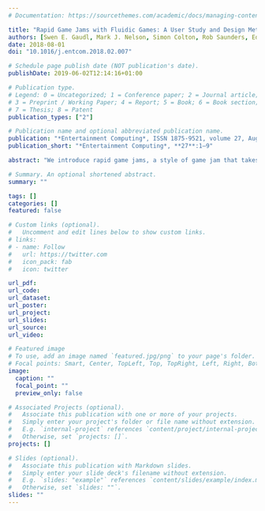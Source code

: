 ```yaml
---
# Documentation: https://sourcethemes.com/academic/docs/managing-content/

title: "Rapid Game Jams with Fluidic Games: A User Study and Design Methodology"
authors: [Swen E. Gaudl, Mark J. Nelson, Simon Colton, Rob Saunders, Edward J. Powley, Blanca Perez Ferrer, Peter Ivey, Michael Cook]
date: 2018-08-01
doi: "10.1016/j.entcom.2018.02.007"

# Schedule page publish date (NOT publication's date).
publishDate: 2019-06-02T12:14:16+01:00

# Publication type.
# Legend: 0 = Uncategorized; 1 = Conference paper; 2 = Journal article;
# 3 = Preprint / Working Paper; 4 = Report; 5 = Book; 6 = Book section;
# 7 = Thesis; 8 = Patent
publication_types: ["2"]

# Publication name and optional abbreviated publication name.
publication: "*Entertainment Computing*, ISSN 1875-9521, volume 27, August 2018, pages 1-9"
publication_short: "*Entertainment Computing*, **27**:1–9"

abstract: "We introduce rapid game jams, a style of game jam that takes only 1–2 h and is focused on design experimentation rather than on programming and technical implementation. To support that kind of rapid game-design experimentation, we have designed a class of games that we call fluidic games. These are mobile games in which the game mechanics and other aspects of the games are editable on the fly, directly on the device, allowing for frequent play/design context shifts. We have conducted four rapid game jams with 105 participants from a local Girlguiding organisation, in order to gain real-world experience with this concept. We analyse results from a survey instrument completed by 69 participants in two of these rapid game jams. In order to guide future work in addressing questions left open by this study, we did a qualitative analysis of the designed games to gain additional insights into participants’ design practice."

# Summary. An optional shortened abstract.
summary: ""

tags: []
categories: []
featured: false

# Custom links (optional).
#   Uncomment and edit lines below to show custom links.
# links:
# - name: Follow
#   url: https://twitter.com
#   icon_pack: fab
#   icon: twitter

url_pdf:
url_code:
url_dataset:
url_poster:
url_project:
url_slides:
url_source:
url_video:

# Featured image
# To use, add an image named `featured.jpg/png` to your page's folder. 
# Focal points: Smart, Center, TopLeft, Top, TopRight, Left, Right, BottomLeft, Bottom, BottomRight.
image:
  caption: ""
  focal_point: ""
  preview_only: false

# Associated Projects (optional).
#   Associate this publication with one or more of your projects.
#   Simply enter your project's folder or file name without extension.
#   E.g. `internal-project` references `content/project/internal-project/index.md`.
#   Otherwise, set `projects: []`.
projects: []

# Slides (optional).
#   Associate this publication with Markdown slides.
#   Simply enter your slide deck's filename without extension.
#   E.g. `slides: "example"` references `content/slides/example/index.md`.
#   Otherwise, set `slides: ""`.
slides: ""
---
```

